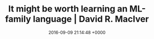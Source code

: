 ---
title: "It might be worth learning an ML-family language | David R. MacIver"
date: 2016-09-09 21:14:48 +0000
url: http://www.drmaciver.com/2016/07/it-might-be-worth-learning-an-ml-family-language/
---